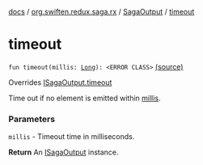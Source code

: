 [docs](../../index.md) / [org.swiften.redux.saga.rx](../index.md) / [SagaOutput](index.md) / [timeout](./timeout.md)

# timeout

`fun timeout(millis: `[`Long`](https://kotlinlang.org/api/latest/jvm/stdlib/kotlin/-long/index.html)`): <ERROR CLASS>` [(source)](https://github.com/protoman92/KotlinRedux/tree/master/common/common-rx-saga/src/main/kotlin/org/swiften/redux/saga/rx/SagaOutput.kt#L174)

Overrides [ISagaOutput.timeout](../../org.swiften.redux.saga.common/-i-saga-output/timeout.md)

Time out if no element is emitted within [millis](../../org.swiften.redux.saga.common/-i-saga-output/timeout.md#org.swiften.redux.saga.common.ISagaOutput$timeout(kotlin.Long)/millis).

### Parameters

`millis` - Timeout time in milliseconds.

**Return**
An [ISagaOutput](../../org.swiften.redux.saga.common/-i-saga-output/index.md) instance.

